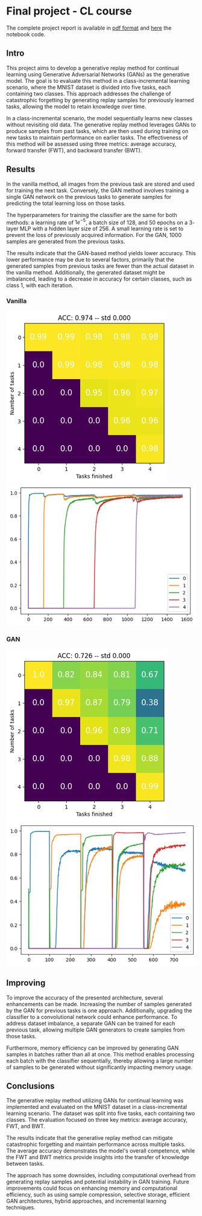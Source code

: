 # Final project - CL course 
The complete project report is available in [pdf format](https://github.com/riccardoc95/CL_course-final_project/blob/main/overleaf/Progetto_CL.pdf) and [here](https://github.com/riccardoc95/CL_course-final_project/blob/main/main.ipynb) the notebook code.

## Intro
This project aims to develop a generative replay method for continual learning using Generative Adversarial Networks (GANs) as the generative model. The goal is to evaluate this method in a class-incremental learning scenario, where the MNIST dataset is divided into five tasks, each containing two classes. This approach addresses the challenge of catastrophic forgetting by generating replay samples for previously learned tasks, allowing the model to retain knowledge over time.

In a class-incremental scenario, the model sequentially learns new classes without revisiting old data. The generative replay method leverages GANs to produce samples from past tasks, which are then used during training on new tasks to maintain performance on earlier tasks. The effectiveness of this method will be assessed using three metrics: average accuracy, forward transfer (FWT), and backward transfer (BWT). 

## Results
In the vanilla method, all images from the previous task are stored and used for training the next task. Conversely, the GAN method involves training a single GAN network on the previous tasks to generate samples for predicting the total learning loss on those tasks.

The hyperparameters for training the classifier are the same for both methods: a learning rate of $1e^{-5}$, a batch size of $128$, and $50$ epochs on a $3$-layer MLP with a hidden layer size of $256$. A small learning rate is set to prevent the loss of previously acquired information. For the GAN, $1000$ samples are generated from the previous tasks.

The results indicate that the GAN-based method yields lower accuracy. This lower performance may be due to several factors, primarily that the generated samples from previous tasks are fewer than the actual dataset in the vanilla method. Additionally, the generated dataset might be imbalanced, leading to a decrease in accuracy for certain classes, such as class 1, with each iteration.

### Vanilla
![image](https://github.com/riccardoc95/CL_course-final_project/blob/main/overleaf/imgs/vanilla1.png)
![image](https://github.com/riccardoc95/CL_course-final_project/blob/main/overleaf/imgs/vanilla2.png)

### GAN
![image](https://github.com/riccardoc95/CL_course-final_project/blob/main/overleaf/imgs/gan1.png)
![image](https://github.com/riccardoc95/CL_course-final_project/blob/main/overleaf/imgs/gan2.png)

## Improving
To improve the accuracy of the presented architecture, several enhancements can be made. Increasing the number of samples generated by the GAN for previous tasks is one approach. Additionally, upgrading the classifier to a convolutional network could enhance performance. To address dataset imbalance, a separate GAN can be trained for each previous task, allowing multiple GAN generators to create samples from those tasks.

Furthermore, memory efficiency can be improved by generating GAN samples in batches rather than all at once. This method enables processing each batch with the classifier sequentially, thereby allowing a large number of samples to be generated without significantly impacting memory usage.

## Conclusions
The generative replay method utilizing GANs for continual learning was implemented and evaluated on the MNIST dataset in a class-incremental learning scenario. The dataset was split into five tasks, each containing two classes. The evaluation focused on three key metrics: average accuracy, FWT, and BWT.

The results indicate that the generative replay method can mitigate catastrophic forgetting and maintain performance across multiple tasks. The average accuracy demonstrates the model's overall competence, while the FWT and BWT metrics provide insights into the transfer of knowledge between tasks. 

The approach has some downsides, including computational overhead from generating replay samples and potential instability in GAN training. Future improvements could focus on enhancing memory and computational efficiency, such as using sample compression, selective storage, efficient GAN architectures, hybrid approaches, and incremental learning techniques.

